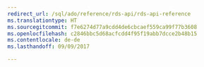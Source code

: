 ```yaml
---
redirect_url: /sql/ado/reference/rds-api/rds-api-reference
ms.translationtype: HT
ms.sourcegitcommit: f7e6274d77a9cdd4de6cbcaef559ca99f77b3608
ms.openlocfilehash: c2846bbc5d68acfcdd4f95f19abb7dcce2b48b15
ms.contentlocale: de-de
ms.lasthandoff: 09/09/2017

---
```

